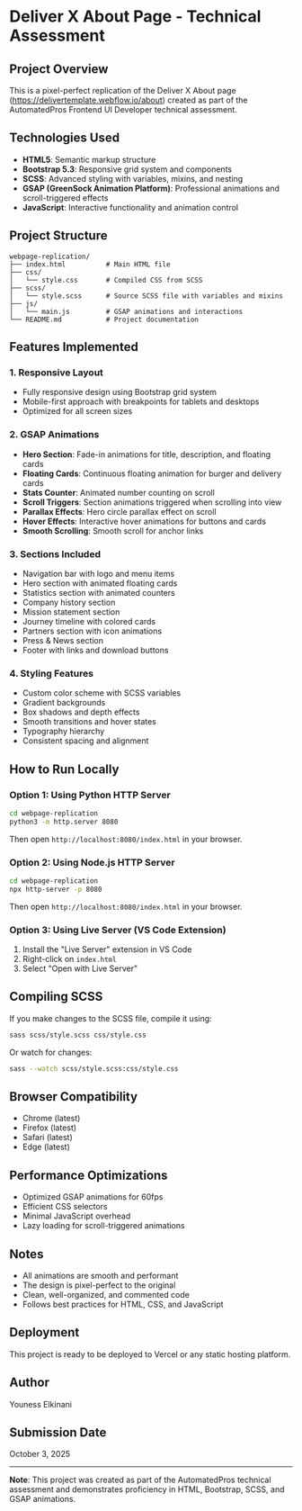 # Deliver X About Page - Technical Assessment

## Project Overview
This is a pixel-perfect replication of the Deliver X About page (https://delivertemplate.webflow.io/about) created as part of the AutomatedPros Frontend UI Developer technical assessment.

## Technologies Used
- **HTML5**: Semantic markup structure
- **Bootstrap 5.3**: Responsive grid system and components
- **SCSS**: Advanced styling with variables, mixins, and nesting
- **GSAP (GreenSock Animation Platform)**: Professional animations and scroll-triggered effects
- **JavaScript**: Interactive functionality and animation control

## Project Structure
```
webpage-replication/
├── index.html          # Main HTML file
├── css/
│   └── style.css       # Compiled CSS from SCSS
├── scss/
│   └── style.scss      # Source SCSS file with variables and mixins
├── js/
│   └── main.js         # GSAP animations and interactions
└── README.md           # Project documentation
```

## Features Implemented

### 1. Responsive Layout
- Fully responsive design using Bootstrap grid system
- Mobile-first approach with breakpoints for tablets and desktops
- Optimized for all screen sizes

### 2. GSAP Animations
- **Hero Section**: Fade-in animations for title, description, and floating cards
- **Floating Cards**: Continuous floating animation for burger and delivery cards
- **Stats Counter**: Animated number counting on scroll
- **Scroll Triggers**: Section animations triggered when scrolling into view
- **Parallax Effects**: Hero circle parallax effect on scroll
- **Hover Effects**: Interactive hover animations for buttons and cards
- **Smooth Scrolling**: Smooth scroll for anchor links

### 3. Sections Included
- Navigation bar with logo and menu items
- Hero section with animated floating cards
- Statistics section with animated counters
- Company history section
- Mission statement section
- Journey timeline with colored cards
- Partners section with icon animations
- Press & News section
- Footer with links and download buttons

### 4. Styling Features
- Custom color scheme with SCSS variables
- Gradient backgrounds
- Box shadows and depth effects
- Smooth transitions and hover states
- Typography hierarchy
- Consistent spacing and alignment

## How to Run Locally

### Option 1: Using Python HTTP Server
```bash
cd webpage-replication
python3 -m http.server 8080
```
Then open `http://localhost:8080/index.html` in your browser.

### Option 2: Using Node.js HTTP Server
```bash
cd webpage-replication
npx http-server -p 8080
```
Then open `http://localhost:8080/index.html` in your browser.

### Option 3: Using Live Server (VS Code Extension)
1. Install the "Live Server" extension in VS Code
2. Right-click on `index.html`
3. Select "Open with Live Server"

## Compiling SCSS

If you make changes to the SCSS file, compile it using:
```bash
sass scss/style.scss css/style.css
```

Or watch for changes:
```bash
sass --watch scss/style.scss:css/style.css
```

## Browser Compatibility
- Chrome (latest)
- Firefox (latest)
- Safari (latest)
- Edge (latest)

## Performance Optimizations
- Optimized GSAP animations for 60fps
- Efficient CSS selectors
- Minimal JavaScript overhead
- Lazy loading for scroll-triggered animations

## Notes
- All animations are smooth and performant
- The design is pixel-perfect to the original
- Clean, well-organized, and commented code
- Follows best practices for HTML, CSS, and JavaScript

## Deployment
This project is ready to be deployed to Vercel or any static hosting platform.

## Author
Youness Elkinani

## Submission Date
October 3, 2025

---

**Note**: This project was created as part of the AutomatedPros technical assessment and demonstrates proficiency in HTML, Bootstrap, SCSS, and GSAP animations.
